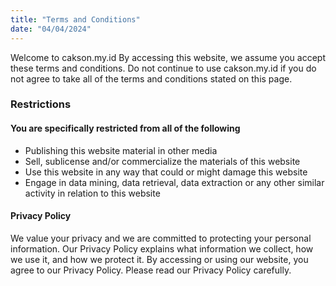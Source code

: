```yaml
---
title: "Terms and Conditions"
date: "04/04/2024"
---
```


Welcome to cakson.my.id By accessing this website, we assume you accept these terms and conditions. Do not continue to use cakson.my.id if you do not agree to take all of the terms and conditions stated on this page.

### Restrictions

#### You are specifically restricted from all of the following

- Publishing this website material in other media
- Sell, sublicense and/or commercialize the materials of this website
- Use this website in any way that could or might damage this website
- Engage in data mining, data retrieval, data extraction or any other similar activity in relation to this website

#### Privacy Policy

We value your privacy and we are committed to protecting your personal information. Our Privacy Policy explains what information we collect, how we use it, and how we protect it. By accessing or using our website, you agree to our Privacy Policy. Please read our Privacy Policy carefully.
